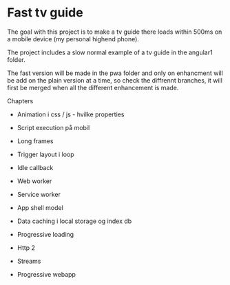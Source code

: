 # Fast tv guide

The goal with this project is to make a tv guide there loads within 500ms on a mobile device (my personal highend phone).

The project includes a slow normal example of a tv guide in the angular1 folder.

The fast version will be made in the pwa folder and only on enhancment will be add on the plain version at a time, so check the diffrennt branches, it will first be merged when all the different enhancement is made.

Chapters

- Animation i css / js - hvilke properties 
- Script execution på mobil 
- Long frames 
- Trigger layout i loop 
- Idle callback 
- Web worker 

- Service worker 
- App shell model 
- Data caching i local storage og index db 
- Progressive loading
- Http 2
- Streams

- Progressive webapp 
